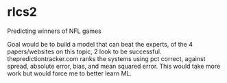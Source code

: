 # rlcs2

Predicting winners of NFL games

Goal would be to build a model that can beat the experts, of the 4 papers/websites on this topic, 2 look to be successful.
thepredictiontracker.com ranks the systems using pct correct, against spread, absolute error, bias, and mean squared error.
This would take more work but would force me to better learn ML.

